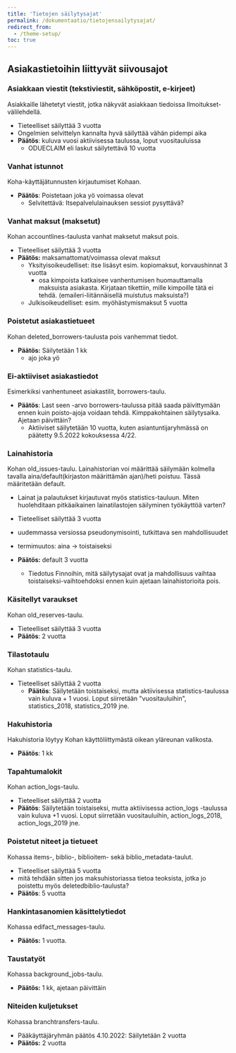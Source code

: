 ```yaml
---
title: 'Tietojen säilytysajat'
permalink: /dokumentaatio/tietojensailytysajat/
redirect_from:
  - /theme-setup/
toc: true
---
```


## Asiakastietoihin liittyvät siivousajot

### Asiakkaan viestit (tekstiviestit, sähköpostit, e-kirjeet) 

Asiakkaille lähetetyt viestit, jotka näkyvät asiakkaan tiedoissa Ilmoitukset-välilehdellä.
* Tieteelliset säilyttää 3 vuotta 
* Ongelmien selvittelyn kannalta hyvä säilyttää vähän pidempi aika
* **Päätös**: kuluva vuosi aktiivisessa taulussa, loput vuositauluissa
  * ODUECLAIM eli laskut säilytettävä 10 vuotta

### Vanhat istunnot

Koha-käyttäjätunnusten kirjautumiset Kohaan.

* **Päätös**: Poistetaan joka yö voimassa olevat
  * Selvitettävä: Itsepalvelulainauksen sessiot pysyttävä?

### Vanhat maksut (maksetut) 

Kohan accountlines-taulusta vanhat maksetut maksut pois.

* Tieteelliset säilyttää 3 vuotta 
* **Päätös:** maksamattomat/voimassa olevat maksut
  * Yksityisoikeudelliset: itse lisäsyt esim. kopiomaksut, korvaushinnat 3 vuotta
    * osa kimpoista katkaisee vanhentumisen huomauttamalla maksuista asiakasta. Kirjataan tikettiin, mille kimpoille tätä ei tehdä. (emaileri-liitännäisellä muistutus maksuista?)
  * Julkisoikeudelliset: esim. myöhästymismaksut 5 vuotta

### Poistetut asiakastietueet

Kohan deleted_borrowers-taulusta pois vanhemmat tiedot.

* **Päätös:** Säilytetään 1 kk 
  * ajo joka yö


### Ei-aktiiviset asiakastiedot

Esimerkiksi vanhentuneet asiakastilit, borrowers-taulu.

* **Päätös**: Last seen -arvo borrowers-taulussa pitää saada päivittymään ennen kuin poisto-ajoja voidaan tehdä. Kimppakohtainen säilytysaika. Ajetaan päivittäin?
  * Aktiiviset säilytetään 10 vuotta, kuten asiantuntijaryhmässä on päätetty 9.5.2022 kokouksessa 4/22.

### Lainahistoria

Kohan old_issues-taulu. Lainahistorian voi määrittää säilymään kolmella tavalla aina/default(kirjaston määrittämän ajan)/heti poistuu. Tässä määritetään default. 

* Lainat ja palautukset kirjautuvat myös statistics-tauluun. Miten huolehditaan pitkäaikainen lainatilastojen säilyminen työkäyttöä varten? 
* Tieteelliset säilyttää 3 vuotta 
* uudemmassa versiossa pseudonymisointi, tutkittava sen mahdollisuudet
* termimuutos: aina -> toistaiseksi

* **Päätös:** default 3 vuotta
  * Tiedotus Finnoihin, mitä säilytysajat ovat ja mahdollisuus vaihtaa toistaiseksi-vaihtoehdoksi ennen kuin ajetaan lainahistorioita pois.


### Käsitellyt varaukset

Kohan old_reserves-taulu.

* Tieteelliset säilyttää 3 vuotta
* **Päätös**: 2 vuotta

### Tilastotaulu

Kohan statistics-taulu.

* Tieteelliset säilyttää 2 vuotta
  * **Päätös**: Säilytetään toistaiseksi, mutta aktiivisessa statistics-taulussa vain kuluva + 1 vuosi. Loput siirretään "vuositauluihin", statistics_2018, statistics_2019 jne.

### Hakuhistoria

Hakuhistoria löytyy Kohan käyttöliittymästä oikean yläreunan valikosta.

* **Päätös**: 1 kk

### Tapahtumalokit

Kohan action_logs-taulu.

* Tieteelliset säilyttää 2 vuotta
* **Päätös**: Säilytetään toistaiseksi, mutta aktiivisessa action_logs -taulussa vain kuluva +1 vuosi. Loput siirretään vuositauluihin, action_logs_2018, action_logs_2019 jne.

### Poistetut niteet ja tietueet 

Kohassa items-, biblio-, biblioitem- sekä biblio_metadata-taulut.

* Tieteelliset säilyttää 5 vuotta
* mitä tehdään sitten jos maksuhistoriassa tietoa teoksista, jotka jo poistettu myös deletedbiblio-taulusta?
* **Päätös**: 5 vuotta

### Hankintasanomien käsittelytiedot

Kohassa edifact_messages-taulu.

* **Päätös:** 1 vuotta.

### Taustatyöt

Kohassa background_jobs-taulu.

* **Päätös:** 1 kk, ajetaan päivittäin

### Niteiden kuljetukset

Kohassa branchtransfers-taulu.

* Pääkäyttäjäryhmän päätös 4.10.2022: Säilytetään 2 vuotta
* **Päätös:** 2 vuotta
